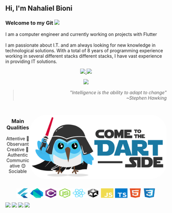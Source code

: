 ## Hi, I'm Nahaliel Bioni
### Welcome to my Git <img src="https://camo.githubusercontent.com/e8e7b06ecf583bc040eb60e44eb5b8e0ecc5421320a92929ce21522dbc34c891/68747470733a2f2f6d656469612e67697068792e636f6d2f6d656469612f6876524a434c467a6361737252346961377a2f67697068792e676966" width="25px" data-canonical-src="https://media.giphy.com/media/hvRJCLFzcasrR4ia7z/giphy.gif" style="max-width: 100%;">

<p>
I am a computer engineer and currently working on projects with Flutter</br></br>
I am passionate about I.T. and am always looking for new knowledge in technological solutions.
With a total of 8 years of programming experience working in several different stacks
different stacks, I have vast experience in providing IT solutions.</br>
</p>
<div align="center">
  <a href="https://github.com/Nbioni">
    <img height="180em" src="https://github-readme-stats.vercel.app/api?username=Nbioni&show_icons=true&theme=tokyonight&count_private=true"/>
    <img height="180em" src="https://github-readme-stats.vercel.app/api/top-langs/?username=Nbioni&layout=compact&langs_count=7&theme=tokyonight"/>
  </a>
  
![](https://komarev.com/ghpvc/?username=Nbioni&color=0075c9)
  
</div>


<div align="right">
  
> _"Intelligence is the ability to adapt to change" <br> ~Stephen Hawking_ 
  
</div>
<br>

  [<img align="right" alt="Naha-pic" height="200" style="border-radius:50px;" src="https://raw.githubusercontent.com/kevmoo/dart_side/master/Dash%20Dart%20PNG%20%20-%20white.png" />](https://github.com/kevmoo/dart_side)
  <div align="center">
  
### Main Qualities
Attentive 🧐 Observant<br>
Creative 🎨 Authentic<br>
Communicative 😊 Sociable<br>
</div>
<br>
<div align="center" style="display: inline_block">
  
  [<img align="center" alt="Naha-Flutter" height="30" width="40" src="https://raw.githubusercontent.com/devicons/devicon/master/icons/flutter/flutter-original.svg" />](https://flutter.dev/)
  [<img align="center" alt="Naha-Dart" height="30" width="40" src="https://raw.githubusercontent.com/devicons/devicon/master/icons/dart/dart-original.svg" />](https://dart.dev/)
  [<img align="center" alt="Naha-Csharp" height="30" width="40" src="https://raw.githubusercontent.com/devicons/devicon/master/icons/csharp/csharp-original.svg">](https://docs.microsoft.com/pt-br/dotnet/csharp/)
  [<img align="center" alt="Naha-NodeJS" height="30" width="40" src="https://raw.githubusercontent.com/devicons/devicon/master/icons/nodejs/nodejs-original.svg">](https://nodejs.org/en/about/)
  [<img align="center" alt="Naha-React" height="30" width="40" src="https://raw.githubusercontent.com/devicons/devicon/master/icons/react/react-original.svg">](https://reactjs.org/)
  [<img align="center" alt="Naha-Unity" height="30" width="40" src="https://raw.githubusercontent.com/devicons/devicon/master/icons/unity/unity-original.svg">](https://unity.com/)
  [<img align="center" alt="Naha-Js" height="30" width="40" src="https://raw.githubusercontent.com/devicons/devicon/master/icons/javascript/javascript-plain.svg">](https://developer.mozilla.org/pt-BR/docs/Web/JavaScript)
  [<img align="center" alt="Naha-Ts" height="30" width="40" src="https://raw.githubusercontent.com/devicons/devicon/master/icons/typescript/typescript-plain.svg">](https://www.typescriptlang.org/docs/)
  [<img align="center" alt="Naha-HTML" height="30" width="40" src="https://raw.githubusercontent.com/devicons/devicon/master/icons/html5/html5-original.svg">](https://developer.mozilla.org/en-US/docs/Glossary/HTML5)
  [<img align="center" alt="Naha-CSS" height="30" width="40" src="https://raw.githubusercontent.com/devicons/devicon/master/icons/css3/css3-original.svg">](https://developer.mozilla.org/pt-BR/docs/Web/CSS)
</div>
 
<div> 
  <a href="https://instagram.com/nahalielbioni" target="_blank"><img src="https://img.shields.io/badge/-Instagram-%23E4405F?style=for-the-badge&logo=instagram&logoColor=white" target="_blank"></a>
 <a href="http://discordapp.com/users/283632451379527691" target="_blank"><img src="https://img.shields.io/badge/Discord-7289DA?style=for-the-badge&logo=discord&logoColor=white" target="_blank"></a> 
  <a href = "mailto:nbioni.developer@gmail.com"><img src="https://img.shields.io/badge/-Gmail-%23333?style=for-the-badge&logo=gmail&logoColor=white" target="_blank"></a>
  <a href="https://www.linkedin.com/in/nahaliel-bioni" target="_blank"><img src="https://img.shields.io/badge/-LinkedIn-%230077B5?style=for-the-badge&logo=linkedin&logoColor=white" target="_blank"></a> 
</div>
